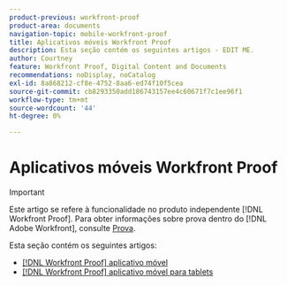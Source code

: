 ```yaml
---
product-previous: workfront-proof
product-area: documents
navigation-topic: mobile-workfront-proof
title: Aplicativos móveis Workfront Proof
description: Esta seção contém os seguintes artigos - EDIT ME.
author: Courtney
feature: Workfront Proof, Digital Content and Documents
recommendations: noDisplay, noCatalog
exl-id: 8a868212-cf8e-4752-8aa6-ed74f10f5cea
source-git-commit: cb8293350add186743157ee4c60671f7c1ee96f1
workflow-type: tm+mt
source-wordcount: '44'
ht-degree: 0%

---
```


# Aplicativos móveis Workfront Proof

>[!IMPORTANT]
>
>Este artigo se refere à funcionalidade no produto independente [!DNL Workfront Proof]. Para obter informações sobre prova dentro do [!DNL Adobe Workfront], consulte [Prova](../../../review-and-approve-work/proofing/proofing.md).

Esta seção contém os seguintes artigos:

* [[!DNL Workfront Proof] aplicativo móvel](../../../workfront-proof/wp-mobile/wp-mobile-apps/wp-mobile-app-phones.md)
* [[!DNL Workfront Proof] aplicativo móvel para tablets](../../../workfront-proof/wp-mobile/wp-mobile-apps/wp-mobile-app-tablet.md)
